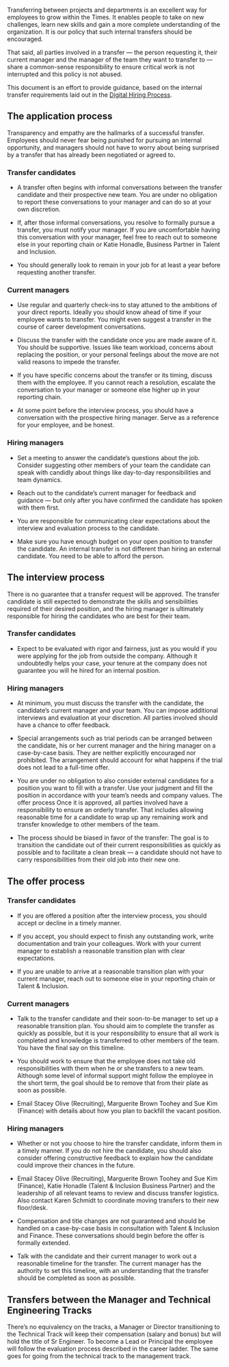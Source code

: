  

Transferring between projects and departments is an excellent way for employees to grow within the Times. It enables people to take on new challenges, learn new skills and gain a more complete understanding of the organization. It is our policy that such internal transfers should be encouraged.

That said, all parties involved in a transfer — the person requesting it, their current manager and the manager of the team they want to transfer to — share a common-sense responsibility to ensure critical work is not interrupted and this policy is not abused.

This document is an effort to provide guidance, based on the internal transfer requirements laid out in the [Digital Hiring Process](https://docs.google.com/document/d/1JgY97l_b2xgav775v4WBFNq08BI5cMyj2du1O3hHI4o/edit#).

## The application process
Transparency and empathy are the hallmarks of a successful transfer. Employees should never fear being punished for pursuing an internal opportunity, and managers should not have to worry about being surprised by a transfer that has already been negotiated or agreed to.

### Transfer candidates

- A transfer often begins with informal conversations between the transfer candidate and their prospective new team. You are under no obligation to report these conversations to your manager and can do so at your own discretion.

- If, after those informal conversations, you resolve to formally pursue a transfer, you must notify your manager. If you are uncomfortable having this conversation with your manager, feel free to reach out to someone else in your reporting chain or Katie Honadle, Business Partner in Talent and Inclusion.

- You should generally look to remain in your job for at least a year before requesting another transfer.

### Current managers

- Use regular and quarterly check-ins to stay attuned to the ambitions of your direct reports. Ideally you should know ahead of time if your employee wants to transfer. You might even suggest a transfer in the course of career development conversations.

- Discuss the transfer with the candidate once you are made aware of it. You should be supportive. Issues like team workload, concerns about replacing the position, or your personal feelings about the move are not valid reasons to impede the transfer.

- If you have specific concerns about the transfer or its timing, discuss them with the employee. If you cannot reach a resolution, escalate the conversation to your manager or someone else higher up in your reporting chain.

- At some point before the interview process, you should have a conversation with the prospective hiring manager. Serve as a reference for your employee, and be honest.

### Hiring managers

- Set a meeting to answer the candidate’s questions about the job. Consider suggesting other members of your team the candidate can speak with candidly about things like day-to-day responsibilities and team dynamics.

- Reach out to the candidate’s current manager for feedback and guidance — but only after you have confirmed the candidate has spoken with them first.

- You are responsible for communicating clear expectations about the interview and evaluation process to the candidate.

- Make sure you have enough budget on your open position to transfer the candidate. An internal transfer is not different than hiring an external candidate. You need to be able to afford the person.

## The interview process
There is no guarantee that a transfer request will be approved. The transfer candidate is still expected to demonstrate the skills and sensibilities required of their desired position, and the hiring manager is ultimately responsible for hiring the candidates who are best for their team.

### Transfer candidates

- Expect to be evaluated with rigor and fairness, just as you would if you were applying for the job from outside the company. Although it undoubtedly helps your case, your tenure at the company does not guarantee you will he hired for an internal position.


### Hiring managers

- At minimum, you must discuss the transfer with the candidate, the candidate’s current manager and your team. You can impose additional interviews and evaluation at your discretion. All parties involved should have a chance to offer feedback.

- Special arrangements such as trial periods can be arranged between the candidate, his or her current manager and the hiring manager on a case-by-case basis. They are neither explicitly encouraged nor prohibited. The arrangement should account for what happens if the trial does not lead to a full-time offer.

- You are under no obligation to also consider external candidates for a position you want to fill with a transfer. Use your judgment and fill the position in accordance with your team’s needs and company values.
The offer process
Once it is approved, all parties involved have a responsibility to ensure an orderly transfer. That includes allowing reasonable time for a candidate to wrap up any remaining work and transfer knowledge to other members of the team.

- The process should be biased in favor of the transfer: The goal is to transition the candidate out of their current responsibilities as quickly as possible and to facilitate a clean break — a candidate should not have to carry responsibilities from their old job into their new one.

## The offer process

### Transfer candidates

- If you are offered a position after the interview process, you should accept or decline in a timely manner.

- If you accept, you should expect to finish any outstanding work, write documentation and train your colleagues. Work with your current manager to establish a reasonable transition plan with clear expectations.

- If you are unable to arrive at a reasonable transition plan with your current manager,  reach out to someone else in your reporting chain or Talent & Inclusion.

### Current managers

- Talk to the transfer candidate and their soon-to-be manager to set up a reasonable transition plan. You should aim to complete the transfer as quickly as possible, but it is your responsibility to ensure that all work is completed and knowledge is transferred to other members of the team. You have the final say on this timeline.

- You should work to ensure that the employee does not take old responsibilities with them when he or she transfers to a new team. Although some level of informal support might follow the employee in the short term, the goal should be to remove that from their plate as soon as possible.

- Email Stacey Olive (Recruiting), Marguerite Brown Toohey and Sue Kim (Finance) with details about how you plan to backfill the vacant position.

### Hiring managers

- Whether or not you choose to hire the transfer candidate, inform them in a timely manner. If you do not hire the candidate, you should also consider offering constructive feedback to explain how the candidate could improve their chances in the future.

- Email Stacey Olive (Recruiting), Marguerite Brown Toohey and Sue Kim (Finance), Katie Honadle (Talent & Inclusion Business Partner) and the leadership of all relevant teams to review and discuss transfer logistics. Also contact Karen Schmidt to coordinate moving transfers to their new floor/desk.

- Compensation and title changes are not guaranteed and should be handled on a case-by-case basis in consultation with Talent & Inclusion and Finance. These conversations should begin before the offer is formally extended.

- Talk with the candidate and their current manager to work out a reasonable timeline for the transfer. The current manager has the authority to set this timeline, with an understanding that the transfer should be completed as soon as possible.

## Transfers between the Manager and Technical Engineering Tracks

There’s no equivalency on the tracks, a Manager or Director transitioning to the Technical Track will keep their compensation (salary and bonus) but will hold the title of Sr Engineer. To become a Lead or Principal the employee will follow the evaluation process described in the career ladder. The same goes for going from the technical track to the management track.
